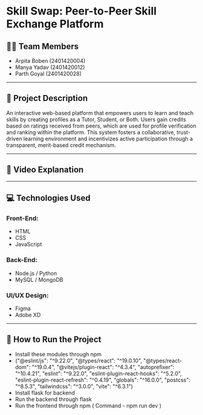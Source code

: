 # Skill Swap: Peer-to-Peer Skill Exchange Platform

## 👨‍💻 Team Members
- Arpita Boben (2401420004)  
- Manya Yadav (2401420012)  
- Parth Goyal (2401420028)

---

## 📄 Project Description
An interactive web-based platform that empowers users to learn and teach skills by creating profiles as a Tutor, Student, or Both. Users gain credits based on ratings received from peers, which are used for profile verification and ranking within the platform. This system fosters a collaborative, trust-driven learning environment and incentivizes active participation through a transparent, merit-based credit mechanism.

---

## 🎥 Video Explanation

---

## 💻 Technologies Used

### Front-End:
- HTML  
- CSS  
- JavaScript  

### Back-End:
- Node.js / Python  
- MySQL / MongoDB  

### UI/UX Design:
- Figma  
- Adobe XD  

---

## 🚀 How to Run the Project
- Install these modules through npm
- ("@eslint/js": "^9.22.0",
        "@types/react": "^19.0.10",
        "@types/react-dom": "^19.0.4",
        "@vitejs/plugin-react": "^4.3.4",
        "autoprefixer": "^10.4.21",
        "eslint": "^9.22.0",
        "eslint-plugin-react-hooks": "^5.2.0",
        "eslint-plugin-react-refresh": "^0.4.19",
        "globals": "^16.0.0",
        "postcss": "^8.5.3",
        "tailwindcss": "^3.0.0",
        "vite": "^6.3.1")
- Install flask for backend
- Run the backend through flask
- Run the frontend through npm ( Command - npm run dev )
  
